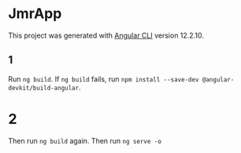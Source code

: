 # JmrApp

This project was generated with [Angular CLI](https://github.com/angular/angular-cli) version 12.2.10.

## 1
Run `ng build`.
If `ng build` fails, run `npm install --save-dev @angular-devkit/build-angular`.

# 2
Then run `ng build` again.
Then run `ng serve -o`
